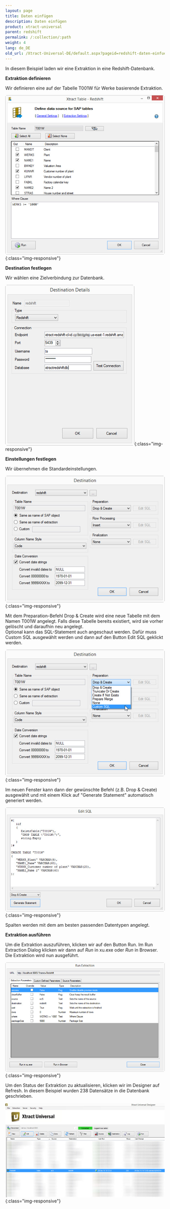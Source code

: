 ```yaml
---
layout: page
title: Daten einfügen
description: Daten einfügen
product: xtract-universal
parent: redshift
permalink: /:collection/:path
weight: 4
lang: de_DE
old_url: /Xtract-Universal-DE/default.aspx?pageid=redshift-daten-einfuegen
---
```


In diesem Beispiel laden wir eine Extraktion in eine Redshift-Datenbank.

**Extraktion definieren**

Wir definieren eine auf der Tabelle T001W für Werke basierende Extraktion.

![XU_redshift_table_extraction](/img/content/XU_redshift_table_extraction.jpg){:class="img-responsive"}

**Destination festlegen**

Wir wählen eine Zielverbindung zur Datenbank.

![XU_redshift_destination](/img/content/XU_redshift_destination.jpg){:class="img-responsive"}

**Einstellungen festlegen**

Wir übernehmen die Standardeinstellungen.

![XU_redshift_destination_settings](/img/content/XU_redshift_destination_settings.jpg){:class="img-responsive"}

Mit dem Preparation-Befehl Drop & Create wird eine neue Tabelle mit dem Namen T001W angelegt. Falls diese Tabelle bereits existiert, wird sie vorher gelöscht und daraufhin neu angelegt.<br>
Optional kann das SQL-Statement auch angeschaut werden. Dafür muss Custom SQL ausgewählt werden und dann auf den Button Edit SQL geklickt werden.


![XU_redshift_destination_customsql](/img/content/XU_redshift_destination_customsql.jpg){:class="img-responsive"}

Im neuen Fenster kann dann der gewünschte Befehl (z.B. Drop & Create) ausgewählt und mit einem Klick auf "Generate Statement" automatisch generiert werden.

![XU_redshift_destination_customsql2](/img/content/XU_redshift_destination_customsql2.jpg){:class="img-responsive"}

Spalten werden mit dem am besten passenden Datentypen angelegt.


**Extraktion ausführen**

Um die Extraktion auszuführen, klicken wir auf den Button Run. Im Run Extraction Dialog klicken wir dann auf *Run* in xu.exe oder *Run* in Browser. Die Extraktion wird nun ausgeführt.

![XU_redshift_run_dialog](/img/content/XU_redshift_run_dialog.jpg){:class="img-responsive"}

Um den Status der Extraktion zu aktualisieren, klicken wir im Designer auf Refresh. In diesem Beispiel wurden 238 Datensätze in die Datenbank geschrieben.

![XU_redshift_extraction_overview](/img/content/XU_redshift_extraction_overview.jpg){:class="img-responsive"}

